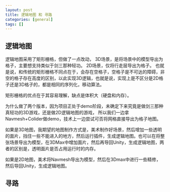 ```yaml
---
layout: post
title: 逻辑地图 和 寻路
categories: [general]
tags: []
---
```


## 逻辑地图 ##

逻辑地图采用了矩形栅格，但做了一点改动，
3D场景，是将场景中的模型导出为格子，主要想支持类似于剑三那种轻功。
2D场景，仅将行走层导出为格子。
也就是说，和传统的矩形栅格不同点在于，会存在空格子，空格子是不可达的障碍，非空的格子存在高度的区别，以此实现3D逻辑，也就是说，实现上是不区分是2D格子还是3D格子的，都是相同的序列化，移动算法。

矩形栅格的优点在于其容易理解，缺点是体积大（硬盘和内存）。

为什么做了两个版本，因为项目正处于demo阶段，未确定下来究竟是做剑三那种真轻功的3D游戏，还是做2D逻辑地图的游戏，
所以我们一边拿Navmesh+Colider做demo，技术上一边尝试可否将网格直接导出为格子地图。

如果是3D地图，我期望的地图制作方式是，美术制作好场景，然后增加一些透明的面片，挡住一些不能进入的地方，然后运行插件，生成逻辑地图。也可以在将整张场景导出为模型，在3DMax中增加面片，然后再导回Unity，生成逻辑地图，两者的区别是，透明面片是否占用运行时的内存。

如果是2D地图，美术将Navmesh导出为模型，然后在3Dmax中进行一些精修，然后导回Unity，生成逻辑地图。

## 寻路 ##

